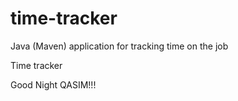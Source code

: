 # time-tracker
Java (Maven) application for tracking time on the job

Time tracker

Good Night QASIM!!!
